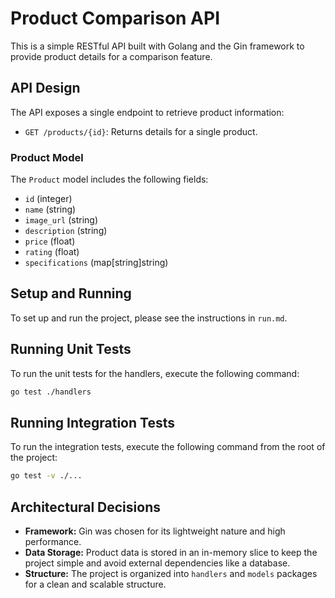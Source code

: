 # Product Comparison API

This is a simple RESTful API built with Golang and the Gin framework to provide product details for a comparison feature.

## API Design

The API exposes a single endpoint to retrieve product information:

- `GET /products/{id}`: Returns details for a single product.

### Product Model

The `Product` model includes the following fields:

- `id` (integer)
- `name` (string)
- `image_url` (string)
- `description` (string)
- `price` (float)
- `rating` (float)
- `specifications` (map[string]string)

## Setup and Running

To set up and run the project, please see the instructions in `run.md`.

## Running Unit Tests

To run the unit tests for the handlers, execute the following command:

```sh
go test ./handlers
```

## Running Integration Tests

To run the integration tests, execute the following command from the root of the project:

```sh
go test -v ./...
```

## Architectural Decisions

- **Framework:** Gin was chosen for its lightweight nature and high performance.
- **Data Storage:** Product data is stored in an in-memory slice to keep the project simple and avoid external dependencies like a database.
- **Structure:** The project is organized into `handlers` and `models` packages for a clean and scalable structure.
